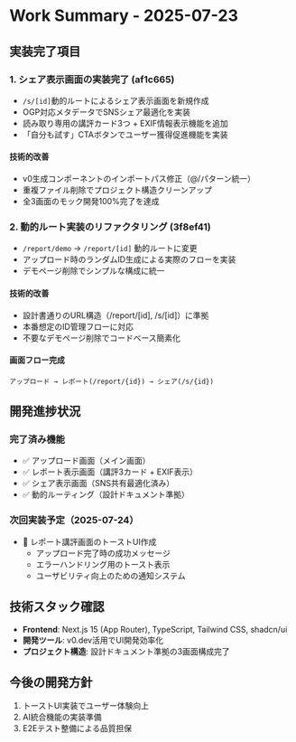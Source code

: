 # Work Summary - 2025-07-23

## 実装完了項目

### 1. シェア表示画面の実装完了 (af1c665)
- `/s/[id]`動的ルートによるシェア表示画面を新規作成
- OGP対応メタデータでSNSシェア最適化を実装
- 読み取り専用の講評カード3つ + EXIF情報表示機能を追加
- 「自分も試す」CTAボタンでユーザー獲得促進機能を実装

#### 技術的改善
- v0生成コンポーネントのインポートパス修正（@/パターン統一）
- 重複ファイル削除でプロジェクト構造クリーンアップ
- 全3画面のモック開発100%完了を達成

### 2. 動的ルート実装のリファクタリング (3f8ef41)
- `/report/demo` → `/report/[id]` 動的ルートに変更
- アップロード時のランダムID生成による実際のフローを実装
- デモページ削除でシンプルな構成に統一

#### 技術的改善
- 設計書通りのURL構造（/report/[id], /s/[id]）に準拠
- 本番想定のID管理フローに対応
- 不要なデモページ削除でコードベース簡素化

#### 画面フロー完成
```
アップロード → レポート(/report/{id}) → シェア(/s/{id})
```

## 開発進捗状況

### 完了済み機能
- ✅ アップロード画面（メイン画面）
- ✅ レポート表示画面（講評3カード + EXIF表示）
- ✅ シェア表示画面（SNS共有最適化済み）
- ✅ 動的ルーティング（設計ドキュメント準拠）

### 次回実装予定（2025-07-24）
- 🔄 レポート講評画面のトーストUI作成
  - アップロード完了時の成功メッセージ
  - エラーハンドリング用のトースト表示
  - ユーザビリティ向上のための通知システム

## 技術スタック確認
- **Frontend**: Next.js 15 (App Router), TypeScript, Tailwind CSS, shadcn/ui
- **開発ツール**: v0.dev活用でUI開発効率化
- **プロジェクト構造**: 設計ドキュメント準拠の3画面構成完了

## 今後の開発方針
1. トーストUI実装でユーザー体験向上
2. AI統合機能の実装準備
3. E2Eテスト整備による品質担保
